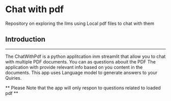# Chat with pdf

Repository on exploring the llms using Local pdf files to chat with them

## Introduction

---

The ChatWithPdf is a python applitcation inm streamlit that allow you to chat with multiple PDF documents.
You can as questions abouit the PDF The application with provide relevant info based on you content in the documents.
This app uses Language model to generate answers to your Quiries.

** Please Note that the app will only respon to questions related to loaded pdf **
